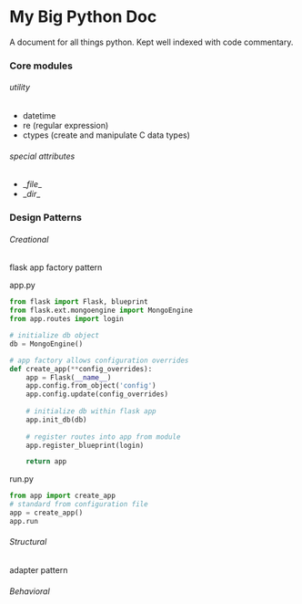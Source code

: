 My Big Python Doc
=================
A document for all things python. Kept well indexed with code commentary.

### Core modules
###### utility
- datetime
- re (regular expression)
- ctypes (create and manipulate C data types) 

###### special attributes
- \__file__
- \__dir__

### Design Patterns
###### Creational
flask app factory pattern

app.py
```python
from flask import Flask, blueprint
from flask.ext.mongoengine import MongoEngine
from app.routes import login

# initialize db object
db = MongoEngine()

# app factory allows configuration overrides
def create_app(**config_overrides):
    app = Flask(__name__)
    app.config.from_object('config')
    app.config.update(config_overrides)
    
    # initialize db within flask app
    app.init_db(db)
    
    # register routes into app from module
    app.register_blueprint(login)

    return app
```
run.py
```python
from app import create_app
# standard from configuration file
app = create_app()
app.run
```

###### Structural
adapter pattern

###### Behavioral

